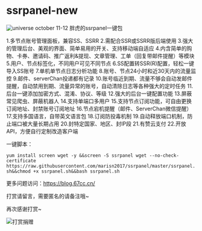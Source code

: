 # ssrpanel-new

<img src="https://user-images.githubusercontent.com/6165035/29682337-83f3017e-88bf-11e7-846c-138e9639b87f.png" alt="universe october 11-12" style="max-width:100%;">
胖虎的ssrpanel一键包

1.多节点账号管理面板，兼容SS、SSRR
2.需配合SSR或SSRR版后端使用
3.强大的管理后台、美观的界面、简单易用的开关、支持移动端自适应
4.内含简单的购物、卡券、邀请码、推广返利&提现、文章管理、工单（回复带邮件提醒）等模块
5.用户、节点标签化，不同用户可见不同节点
6.SS配置转SSR(R)配置，轻松一键导入SS账号
7.单机单节点日志分析功能
8.账号、节点24小时和近30天内的流量监控
9.邮件、serverChan投递都有记录
10.账号临近到期、流量不够会自动发邮件提醒，自动禁用到期、流量异常的账号，自动清除日志等各种强大的定时任务
11.后台一键添加加密方式、混淆、协议、等级
12.强大的后台一键配置功能
13.屏蔽常见爬虫、屏蔽机器人
14.支持单端口多用户
15.支持节点订阅功能，可自由更换订阅地址、封禁账号订阅地址
16.节点宕机提醒（邮件、ServerChan微信提醒）
17.支持多国语言，自带英文语言包
18.订阅防投毒机制
19.自动释放端口机制，防止端口被大量长期占用
20.封特定国家、地区、封IP段
21.有赞云支付
22.开放API，方便自行定制改造客户端

一键脚本：

```yum install screen wget -y &&screen -S ssrpanel wget --no-check-certificate https://raw.githubusercontent.com/marisn2017/ssrpanel/master/ssrpanel.sh&&chmod +x ssrpanel.sh&&bash ssrpanel.sh```

更多问题访问：<a href="https://blog.67cc.cn/">https://blog.67cc.cn/</a>

<p>打赏请留言，需要匿名的请备注哦~</p> <p>再次感谢打赏~</p> <p><img src="https://cdn.67cc.cn/20171149300097257160.png" alt="打赏捐赠" /></p>

